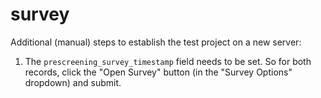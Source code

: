 survey
===============

Additional (manual) steps to establish the test project on a new server:

1.  The `prescreening_survey_timestamp` field needs to be set.
    So for both records, click the "Open Survey" button
    (in the "Survey Options" dropdown)
    and submit.
